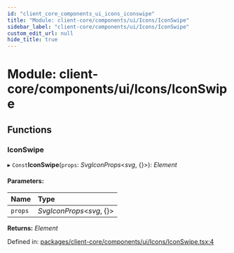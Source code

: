 ```yaml
---
id: "client_core_components_ui_icons_iconswipe"
title: "Module: client-core/components/ui/Icons/IconSwipe"
sidebar_label: "client-core/components/ui/Icons/IconSwipe"
custom_edit_url: null
hide_title: true
---
```


# Module: client-core/components/ui/Icons/IconSwipe

## Functions

### IconSwipe

▸ `Const`**IconSwipe**(`props`: *SvgIconProps*<*svg*, {}\>): *Element*

#### Parameters:

Name | Type |
:------ | :------ |
`props` | *SvgIconProps*<*svg*, {}\> |

**Returns:** *Element*

Defined in: [packages/client-core/components/ui/Icons/IconSwipe.tsx:4](https://github.com/xr3ngine/xr3ngine/blob/9d253dc38/packages/client-core/components/ui/Icons/IconSwipe.tsx#L4)
